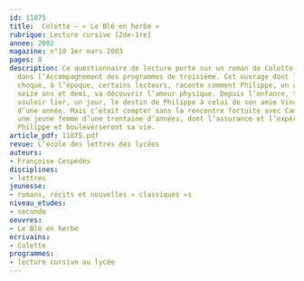 ```yaml
---
id: 11875
title:  Colette – « Le Blé en herbe » 
rubrique: Lecture cursive [2de-1re]
annee: 2002
magazine: n°10 1er mars 2003
pages: 8
description: Ce questionnaire de lecture porte sur un roman de Colette recommandé
  dans l’Accompagnement des programmes de troisième. Cet ouvrage dont l’histoire a
  choqué, à l’époque, certains lecteurs, raconte comment Philippe, un adolescent de
  seize ans et demi, va découvrir l’amour physique. Depuis l’enfance, tout semblait
  vouloir lier, un jour, le destin de Philippe à celui de son amie Vinca, plus jeune
  d’une année. Mais c’était compter sans la rencontre fortuite avec Camille Dalleray,
  une jeune femme d’une trentaine d’années, dont l’assurance et l’expérience impressionneront
  Philippe et bouleverseront sa vie.
article_pdf: 11875.pdf
revue: L’école des lettres des lycées
auteurs:
- Françoise Cespédès
disciplines:
- lettres
jeunesse:
- romans, récits et nouvelles « classiques »s
niveau_etudes:
- seconde
oeuvres:
- Le Blé en herbe
ecrivains:
- Colette
programmes:
- lecture cursive au lycée
---
```

